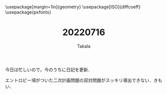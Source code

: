 ﻿---
title: 20220716
yesterday: 20220715
tomorrow: 20220717
days: 932
author: Takala
header-includes:
  - \usepackage[margin=1in]{geometry}
  - \usepackage[ISO]{diffcoeff}
  - \usepackage{pxfonts}
---


今日は忙しいので，今のうちに日記を更新．


エントロピー項がついた二次計画問題の双対問題がスッキリ導出できない．きもい．


